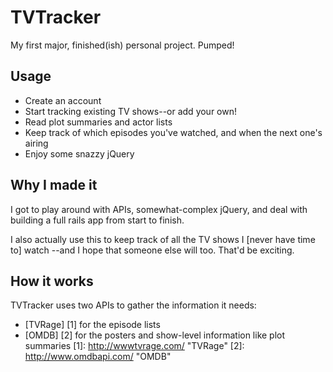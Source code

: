 TVTracker
=========

My first major, finished(ish) personal project. Pumped!

Usage
-----
* Create an account
* Start tracking existing TV shows--or add your own!
* Read plot summaries and actor lists
* Keep track of which episodes you've watched, and when the next one's airing
* Enjoy some snazzy jQuery

Why I made it
-------------
I got to play around with APIs, somewhat-complex jQuery, and deal with building a 
full rails app from start to finish.

I also actually use this to keep track of all the TV shows I [never have time to] watch
--and I hope that someone else will too. That'd be exciting.

How it works
-------------
TVTracker uses two APIs to gather the information it needs:
* [TVRage] [1] for the episode lists
* [OMDB] [2] for the posters and show-level information like plot summaries
  [1]: http://wwwtvrage.com/ "TVRage"
  [2]: http://www.omdbapi.com/ "OMDB"
